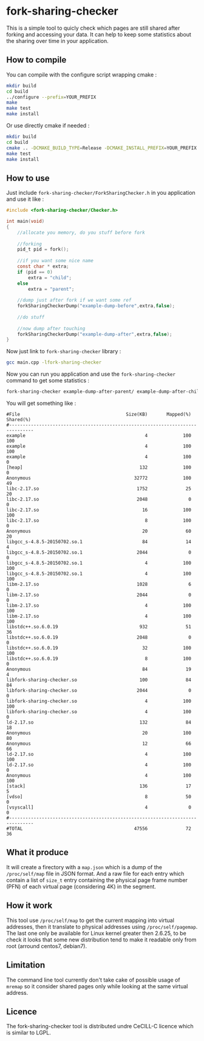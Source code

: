 fork-sharing-checker
====================

This is a simple tool to quicly check which pages are still shared after forking and accessing your data.
It can help to keep some statistics about the sharing over time in your application.

How to compile
--------------

You can compile with the configure script wrapping cmake :

```sh
mkdir build
cd build
../configure --prefix=YOUR_PREFIX
make
make test
make install
```

Or use directly cmake if needed :

```sh
mkdir build
cd build
cmake .. -DCMAKE_BUILD_TYPE=Release -DCMAKE_INSTALL_PREFIX=YOUR_PREFIX
make test
make install
```

How to use
----------

Just include `fork-sharing-checker/ForkSharingChecker.h` in you application and use it like :

```c
#include <fork-sharing-checker/Checker.h>

int main(void)
{
	//allocate you memory, do you stuff before fork
	
	//forking
	pid_t pid = fork();
	
	//if you want some nice name
	const char * extra;
	if (pid == 0)
		extra = "child";
	else
		extra = "parent";
	
	//dump just after fork if we want some ref
	forkSharingCheckerDump("example-dump-before",extra,false);
	
	//do stuff
	
	//now dump after touching
	forkSharingCheckerDump("example-dump-after",extra,false);
}
```

Now just link to `fork-sharing-checker` library :

```sh
gcc main.cpp -lfork-sharing-checker
```

Now you can run you application and use the `fork-sharing-checker` command to get some statistics :

```sh
fork-sharing-checker example-dump-after-parent/ example-dump-after-child/
```

You will get something like :

```
#File                                       Size(KB)       Mapped(%)   Shared(%)
#-------------------------------------------------------------------------------
example                                            4             100         100
example                                            4             100         100
example                                            4             100           0
[heap]                                           132             100           0
Anonymous                                      32772             100          49
libc-2.17.so                                    1752              25          20
libc-2.17.so                                    2048               0           0
libc-2.17.so                                      16             100         100
libc-2.17.so                                       8             100           0
Anonymous                                         20              60          20
libgcc_s-4.8.5-20150702.so.1                      84              14           4
libgcc_s-4.8.5-20150702.so.1                    2044               0           0
libgcc_s-4.8.5-20150702.so.1                       4             100         100
libgcc_s-4.8.5-20150702.so.1                       4             100         100
libm-2.17.so                                    1028               6           0
libm-2.17.so                                    2044               0           0
libm-2.17.so                                       4             100         100
libm-2.17.so                                       4             100         100
libstdc++.so.6.0.19                              932              51          36
libstdc++.so.6.0.19                             2048               0           0
libstdc++.so.6.0.19                               32             100         100
libstdc++.so.6.0.19                                8             100           0
Anonymous                                         84              19           4
libfork-sharing-checker.so                       100              84          84
libfork-sharing-checker.so                      2044               0           0
libfork-sharing-checker.so                         4             100         100
libfork-sharing-checker.so                         4             100           0
ld-2.17.so                                       132              84          18
Anonymous                                         20             100          80
Anonymous                                         12              66          66
ld-2.17.so                                         4             100         100
ld-2.17.so                                         4             100           0
Anonymous                                          4             100         100
[stack]                                          136              17           5
[vdso]                                             8              50           0
[vsyscall]                                         4               0           0
#-------------------------------------------------------------------------------
#TOTAL                                         47556              72          36
```

What it produce
---------------

It will create a firectory with a `map.json` which is a dump of the `/proc/self/map` file in JSON format.
And a raw file for each entry which contain a list of `size_t` entry containing the physical page frame number (PFN)
of each virtual page (considering 4K) in the segment.

How it work
-----------

This tool use `/proc/self/map` to get the current mapping into virtual addresses, then it translate
to physical addresses using `/proc/self/pagemap`. The last one only be available for Linux kernel greater
then 2.6.25, to be check it looks that some new distribution tend to make it readable only from root 
(arround centos7, debian7).

Limitation
----------

The command line tool currently don't take cake of possible usage of `mremap` so it consider shared pages
only while looking at the same virtual address.

Licence
-------

The fork-sharing-checker tool is distributed undre CeCILL-C licence which is similar to LGPL.

